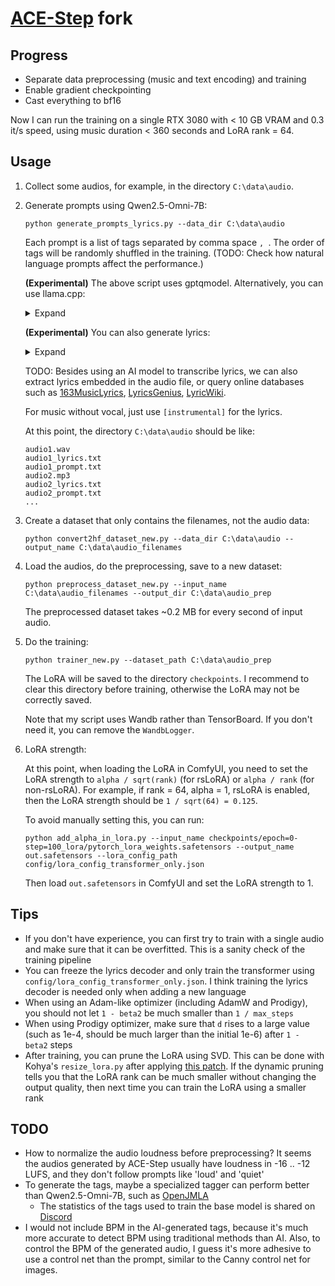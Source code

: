 # [ACE-Step](https://github.com/ace-step/ACE-Step) fork

## Progress

* Separate data preprocessing (music and text encoding) and training
* Enable gradient checkpointing
* Cast everything to bf16

Now I can run the training on a single RTX 3080 with < 10 GB VRAM and 0.3 it/s speed, using music duration < 360 seconds and LoRA rank = 64.

## Usage

1. Collect some audios, for example, in the directory `C:\data\audio`.

2. Generate prompts using Qwen2.5-Omni-7B:
    ```pwsh
    python generate_prompts_lyrics.py --data_dir C:\data\audio
    ```
    Each prompt is a list of tags separated by comma space `, `. The order of tags will be randomly shuffled in the training. (TODO: Check how natural language prompts affect the performance.)

    **(Experimental)** The above script uses gptqmodel. Alternatively, you can use llama.cpp:
    <details>
    <summary>Expand</summary>

    Start llama-server (by default it listens host 127.0.0.1, port 8080)
    ```pwsh
    llama-server -m Qwen2.5-Omni-7B-Q8_0.gguf --mmproj mmproj-Qwen2.5-Omni-7B-Q8_0.gguf -c 32768 -fa -ngl 999 --cache-reuse 256
    ```
    Then run
    ```pwsh
    python generate_prompts_lyrics_llamacpp.py --data_dir C:\data\audio
    ```
    After this step, you can shut down llama-server to save VRAM.

    Unfortunately, for now llama.cpp did not reproduce the original model with enough accuracy, so tags may not be accurate and lyrics almost does not work at all.
    </details>

    **(Experimental)** You can also generate lyrics:
    <details>
    <summary>Expand</summary>

    ```pwsh
    python generate_prompts_lyrics.py --data_dir C:\data\audio --lyrics
    ```
    It seems Qwen2.5-Omni-7B works well for Chinese lyrics, but not so well for English and other languages.
    </details>

    TODO: Besides using an AI model to transcribe lyrics, we can also extract lyrics embedded in the audio file, or query online databases such as [163MusicLyrics](https://github.com/jitwxs/163MusicLyrics), [LyricsGenius](https://github.com/johnwmillr/LyricsGenius), [LyricWiki](https://archive.org/details/lyricsfandomcom-20200216-patched.7z).

    For music without vocal, just use `[instrumental]` for the lyrics.

    At this point, the directory `C:\data\audio` should be like:
    ```
    audio1.wav
    audio1_lyrics.txt
    audio1_prompt.txt
    audio2.mp3
    audio2_lyrics.txt
    audio2_prompt.txt
    ...
    ```

4. Create a dataset that only contains the filenames, not the audio data:
    ```pwsh
    python convert2hf_dataset_new.py --data_dir C:\data\audio --output_name C:\data\audio_filenames
    ```

5. Load the audios, do the preprocessing, save to a new dataset:
    ```pwsh
    python preprocess_dataset_new.py --input_name C:\data\audio_filenames --output_dir C:\data\audio_prep
    ```
    The preprocessed dataset takes ~0.2 MB for every second of input audio.

6. Do the training:
    ```pwsh
    python trainer_new.py --dataset_path C:\data\audio_prep
    ```
    The LoRA will be saved to the directory `checkpoints`. I recommend to clear this directory before training, otherwise the LoRA may not be correctly saved.

    Note that my script uses Wandb rather than TensorBoard. If you don't need it, you can remove the `WandbLogger`.

7. LoRA strength:

    At this point, when loading the LoRA in ComfyUI, you need to set the LoRA strength to `alpha / sqrt(rank)` (for rsLoRA) or `alpha / rank` (for non-rsLoRA). For example, if rank = 64, alpha = 1, rsLoRA is enabled, then the LoRA strength should be `1 / sqrt(64) = 0.125`.

    To avoid manually setting this, you can run:
    ```pwsh
    python add_alpha_in_lora.py --input_name checkpoints/epoch=0-step=100_lora/pytorch_lora_weights.safetensors --output_name out.safetensors --lora_config_path config/lora_config_transformer_only.json
    ```
    Then load `out.safetensors` in ComfyUI and set the LoRA strength to 1.

## Tips

* If you don't have experience, you can first try to train with a single audio and make sure that it can be overfitted. This is a sanity check of the training pipeline
* You can freeze the lyrics decoder and only train the transformer using `config/lora_config_transformer_only.json`. I think training the lyrics decoder is needed only when adding a new language
* When using an Adam-like optimizer (including AdamW and Prodigy), you should not let `1 - beta2` be much smaller than `1 / max_steps`
* When using Prodigy optimizer, make sure that `d` rises to a large value (such as 1e-4, should be much larger than the initial 1e-6) after `1 - beta2` steps
* After training, you can prune the LoRA using SVD. This can be done with Kohya's `resize_lora.py` after applying [this patch](https://github.com/kohya-ss/sd-scripts/pull/2057). If the dynamic pruning tells you that the LoRA rank can be much smaller without changing the output quality, then next time you can train the LoRA using a smaller rank

## TODO

* How to normalize the audio loudness before preprocessing? It seems the audios generated by ACE-Step usually have loudness in -16 .. -12 LUFS, and they don't follow prompts like 'loud' and 'quiet'
* To generate the tags, maybe a specialized tagger can perform better than Qwen2.5-Omni-7B, such as [OpenJMLA](https://huggingface.co/UniMus/OpenJMLA)
    * The statistics of the tags used to train the base model is shared on [Discord](https://discord.com/channels/1369256267645849741/1372633881215500429/1374037211145830442)
* I would not include BPM in the AI-generated tags, because it's much more accurate to detect BPM using traditional methods than AI. Also, to control the BPM of the generated audio, I guess it's more adhesive to use a control net than the prompt, similar to the Canny control net for images.
